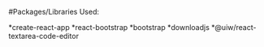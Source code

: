 
#Packages/Libraries Used:

*create-react-app
*react-bootstrap
*bootstrap
*downloadjs
*@uiw/react-textarea-code-editor
